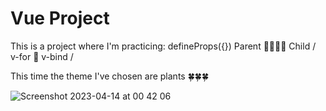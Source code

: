 # Vue Project


This is a project where I'm practicing: defineProps({}) Parent 👨👩‍👦👦 Child / v-for 🌵 v-bind /




This time the theme I've chosen are plants 🍀🍀🍀







![Screenshot 2023-04-14 at 00 42 06](https://user-images.githubusercontent.com/101716371/231898696-fd5facc4-6f5f-440a-9774-3df9d7636619.png)
